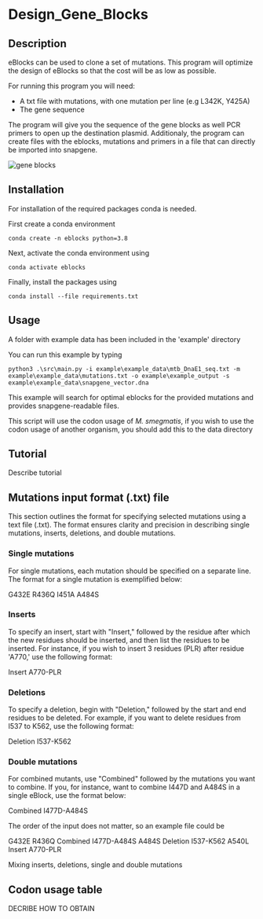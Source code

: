 # Design_Gene_Blocks

## Description

eBlocks can be used to clone a set of mutations. 
This program will optimize the design of eBlocks so that the cost will be as low as possible.

For running this program you will need:
- A txt file with mutations, with one mutation per line (e.g L342K, Y425A)
- The gene sequence

The program will give you the sequence of the gene blocks as well PCR primers to open up the destination plasmid.
Additionaly, the program can create files with the eblocks, mutations and primers in a file that can directly be imported into snapgene.

![gene blocks]("https://gitlab.com/rcmkuin/design_gene_blocks/-/blob/main/doc/eblocks.png")

## Installation

For installation of the required packages conda is needed.

First create a conda environment

`conda create -n eblocks python=3.8`

Next, activate the conda environment using

`conda activate eblocks`

Finally, install the packages using

`conda install --file requirements.txt`

## Usage

A folder with example data has been included in the 'example' directory

You can run this example by typing 

`python3 .\src\main.py -i example\example_data\mtb_DnaE1_seq.txt -m example\example_data\mutations.txt -o example\example_output -s example\example_data\snapgene_vector.dna`

This example will search for optimal eblocks for the provided mutations and provides snapgene-readable files.

This script will use the codon usage of _M. smegmatis_, if you wish to use the codon usage of another organism, you should add this to the data directory 

## Tutorial

Describe tutorial


## Mutations input format (.txt) file

This section outlines the format for specifying selected mutations using a text file (.txt). The format ensures clarity and precision in describing single mutations, inserts, deletions, and double mutations.

### Single mutations

For single mutations, each mutation should be specified on a separate line. The format for a single mutation is exemplified below:

G432E
R436Q
I451A
A484S

### Inserts

To specify an insert, start with "Insert," followed by the residue after which the new residues should be inserted, and then list the residues to be inserted. For instance, if you wish to insert 3 residues (PLR) after residue 'A770,' use the following format:

Insert A770-PLR

### Deletions

To specify a deletion, begin with "Deletion," followed by the start and end residues to be deleted. For example, if you want to delete residues from I537 to K562, use the following format:

Deletion I537-K562

### Double mutations

For combined mutants, use "Combined" followed by the mutations you want to combine. If you, for instance, want to combine I447D and A484S in a single eBlock, use the format below:

Combined I477D-A484S

The order of the input does not matter, so an example file could be

G432E
R436Q
Combined I477D-A484S
A484S
Deletion I537-K562
A540L
Insert A770-PLR

Mixing inserts, deletions, single and double mutations


## Codon usage table

DECRIBE HOW TO OBTAIN


